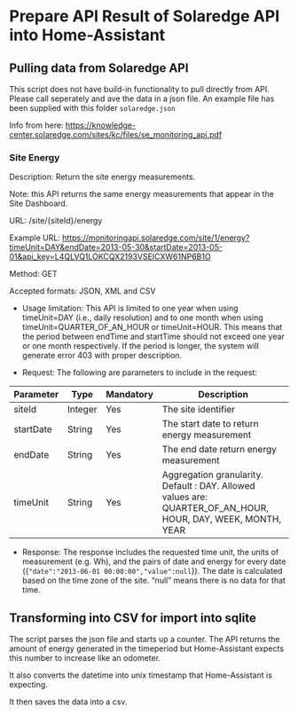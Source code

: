 # Prepare API Result of Solaredge API into Home-Assistant


## Pulling data from Solaredge API

This script does not have build-in functionality to pull directly from API. Please call seperately and ave the data in a json file.
An example file has been supplied with this folder `solaredge.json`

Info from here:
https://knowledge-center.solaredge.com/sites/kc/files/se_monitoring_api.pdf


### Site Energy
Description: Return the site energy measurements.

Note: this API returns the same energy measurements that appear in the Site Dashboard.

URL: /site/{siteId}/energy

Example URL: https://monitoringapi.solaredge.com/site/1/energy?timeUnit=DAY&endDate=2013-05-30&startDate=2013-05-01&api_key=L4QLVQ1LOKCQX2193VSEICXW61NP6B1O

Method: GET

Accepted formats: JSON, XML and CSV

* Usage limitation: This API is limited to one year when using timeUnit=DAY (i.e., daily resolution) and to one month when
using timeUnit=QUARTER_OF_AN_HOUR or timeUnit=HOUR. This means that the period between endTime and startTime
should not exceed one year or one month respectively. If the period is longer, the system will generate error 403 with
proper description.

* Request: The following are parameters to include in the request:

| Parameter | Type    | Mandatory | Description                                                                                                  |
|-----------|---------|-----------|--------------------------------------------------------------------------------------------------------------|
| siteId    | Integer | Yes       | The site identifier                                                                                          |
| startDate | String  | Yes       | The start date to return energy measurement                                                                  |
| endDate   | String  | Yes       | The end date return energy measurement                                                                       |
| timeUnit  | String  | Yes       | Aggregation granularity. Default : DAY. Allowed values are: QUARTER_OF_AN_HOUR, HOUR, DAY, WEEK, MONTH, YEAR |

* Response: The response includes the requested time unit, the units of measurement (e.g. Wh), and the pairs of date and
energy for every date ({`"date":"2013-06-01 00:00:00","value":null`}).
The date is calculated based on the time zone of the site. “null” means there is no data for that time.

## Transforming into CSV for import into sqlite
The script parses the json file and starts up a counter.
The API returns the amount of energy generated in the timeperiod but Home-Assistant expects this number to increase like an odometer.

It also converts the datetime into unix timestamp that Home-Assistant is expecting.

It then saves the data into a csv.
